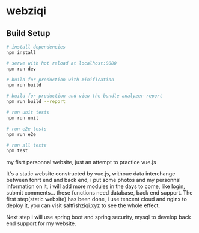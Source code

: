 # webziqi


## Build Setup

``` bash
# install dependencies
npm install

# serve with hot reload at localhost:8080
npm run dev

# build for production with minification
npm run build

# build for production and view the bundle analyzer report
npm run build --report

# run unit tests
npm run unit

# run e2e tests
npm run e2e

# run all tests
npm test
```

my fisrt personnal website, just an attempt to practice vue.js

It's a static website constructed by vue.js, withoue data interchange between fonrt end and back end, i put some photos and my personnal information on it, i will add more modules in the days to come, like login, submit comments... these functions need database, back end support. The first step(static website) has been done, i use tencent cloud and nginx to deploy it, you can visit saltfishziqi.xyz to see the whole effect.

Next step i will use spring boot and spring security, mysql to develop back end support for my website.
